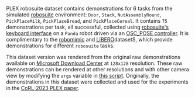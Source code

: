PLEX robosuite dataset contains demonstrations for 6 tasks from the simulated [robosuite](https://robosuite.ai/) environment: `Door`, `Stack`, `NutAssemblyRound`, `PickPlaceMilk`, `PickPlaceBread`, and `PickPlaceCereal`. It contains `75` demonstrations per task, all successful, collected using [robosuite\'s keyboard interface](https://robosuite.ai/docs/algorithms/demonstrations.html) on a `Panda` robot driven via an [OSC_POSE controller](https://robosuite.ai/docs/modules/controllers.html). It is complimentary to the [robomimic](https://robomimic.github.io/) and [LIBERO](https://libero-project.github.io/main.html )datasetS, which provide demonstrations for different `robosuite` tasks.

This dataset version was rendered from the original raw demonstrations available on [Microsoft Download Center](https://www.microsoft.com/en-us/download/details.aspx?id=105664) at `128x128` resolution. These raw demonstrations can be rendered at other resolutions and with other camera view by modifying the `args` variable in [this script](https://github.com/microsoft/PLEX/blob/main/scripts/setup_robosuite_data_for_PLEX.py). Originally, the demonstrations in this dataset were collected and used for the experiments in the [CoRL-2023 PLEX paper](https://microsoft.github.io/PLEX/).
